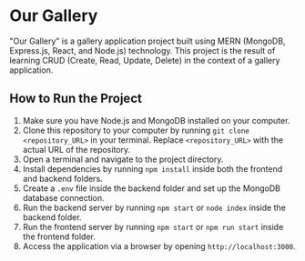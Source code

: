 # Our Gallery

"Our Gallery" is a gallery application project built using MERN (MongoDB, Express.js, React, and Node.js) technology. This project is the result of learning CRUD (Create, Read, Update, Delete) in the context of a gallery application.

## How to Run the Project

1. Make sure you have Node.js and MongoDB installed on your computer.
2. Clone this repository to your computer by running `git clone <repository_URL>` in your terminal. Replace `<repository_URL>` with the actual URL of the repository.
3. Open a terminal and navigate to the project directory.
4. Install dependencies by running `npm install` inside both the frontend and backend folders.
5. Create a `.env` file inside the backend folder and set up the MongoDB database connection.
6. Run the backend server by running `npm start`  or `node index` inside the backend folder.
7. Run the frontend server by running `npm start` or `npm run start` inside the frontend folder.
8. Access the application via a browser by opening `http://localhost:3000`.

